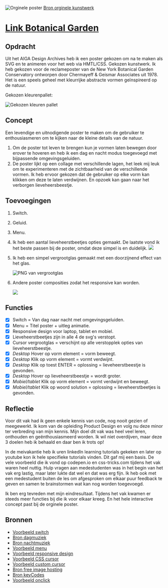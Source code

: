 ![Orginele poster](https://iili.io/JXxIoB.jpg)
[Bron orginele kunstwerk](https://designarchives.aiga.org/#/entries/%2Bdiscipline%3A%22Promotional%20design%20and%20advertising%22/_/detail/relevance/asc/1269/7/20070/new-york-botanical-garden-conservatory-poster/1)

# [Link Botanical Garden](https://demilouise.github.io/webanimatie/)

## Opdracht
Uit het AIGA Design Archives heb ik een poster gekozen om na te maken als SVG en te animeren voor het web via HMTL/CSS. 
Gekozen kunstwerk. Ik heb gekozen voor de reclameposter van de New York Botanical Garden Conservatory ontworpen door Chermayeff & Geismar Associates uit 1978. Het is een speels geheel met kleurrijke abstracte vormen geïnspireerd op de natuur. 

Gekozen kleurenpallet:

![Gekozen kleuren pallet](https://iili.io/JXxRKF.png)

## Concept
Een levendige en uitnodigende poster te maken om de gebruiker te enthousiasmeren om te kijken naar de kleine details van de natuur. 
1. Om de poster tot leven te brengen kun je vormen laten bewegen door erover te hoveren en heb ik een dag en nacht modus toegevoegd met bijpassende omgevingsgeluiden.
2. De poster lijkt op een collage met verschillende lagen, het leek mij leuk om te experimenteren met de zichtbaarheid van de verschillende vormen. Ik heb ervoor gekozen dat de gebruiker op elke vorm kan klikken om deze te laten verdwijnen. En opzoek kan gaan naar het verborgen lieveheersbeestje. 

## Toevoegingen
1. Switch.
2. Geluid. 
3. Menu. 
4. Ik heb een aantal lieveheerstbeetjes opties gemaakt. De laatste vond ik het beste passen bij de poster, omdat deze simpel is en duidelijk. ![](https://iili.io/JXx7Sa.png)
5. Ik heb een simpel vergrootglas gemaakt met een doorzijnend effect van het glas.

    ![PNG van vergrootglas](https://iili.io/J7e2Y7.png)
6. Andere poster composities zodat het responsive kan worden. 

    ![](https://iili.io/JXaRXs.png)

## Functies
- [x] Switch = Van dag naar nacht met omgevingsgeluiden.
- [x] Menu = Titel poster + uitleg animatie.
- [x] Responsive design voor laptop, tablet en mobiel. 
- [x] Lieveheerstbeetjes zijn in alle 4 de svg's verstopt.
- [x] Cursor vergrootglas = verschijnt op alle verstopplek opties van lieveheerstbeestje. 
- [x] *Desktop* Hover op vorm element = vorm beweegt.
- [x] *Desktop* Klik op vorm element = vormt verdwijnt.
- [x] *Desktop* Klik op toest ENTER = oplossing = lieveheerstbeestje is gevonden. 
- [x] *Desktop* Hover op lieveheerstbeestje = wordt groter.
- [x] *Mobiel/tablet* Klik op vorm element = vormt verdwijnt en beweegt.
- [x] *Mobiel/tablet* Klik op woord solution = oplossing = lieveheerstbeetjes is gevonden.

## Reflectie
Voor dit vak had ik geen enkele kennis van code, nog nooit gezien of meegewerkt. Ik kom van de opleiding Product Design en volg nu deze minor ter verbreding van mijn kennis. Mijn doel dit vak was heel veel leren, onthouden en geënthousiasmeerd worden. Ik wil niet overdijven, maar deze 3 doelen heb ik behaald en daar ben ik trots op! 

In de meivakantie heb ik uren linkedIn learning tutorials gekeken en later op youtube kon ik hele specifieke tutorials vinden. Dit gaf mij een basis. De vele voorbeeld die ik vond op codepen.io en css-tricks.com tijdens het vak waren heel nuttig. Hulp vragen aan medestudenten was in het begin van het vak erg lastig, maar later lukte dat wel en dat was erg fijn. Ik heb ook met een medestudent buiten de les om afgesproken om elkaar puur feedback te geven en samen te brainstormen wat kan nog worden toegevoegd. 

Ik ben erg tevreden met mijn eindresultaat. Tijdens het vak kwamen er steeds meer functies bij die ik voor elkaar kreeg. En het hele interactive concept past bij de orginele poster. 

## Bronnen
- [Voorbeeld switch](https://www.youtube.com/watch?v=_f036OpnuWo)
- [Bron dagmuziek](https://www.youtube.com/watch?v=DqewBvd-bAA&t=2s)
- [Bron nachtmuziek](https://www.youtube.com/watch?v=tOcN0QLRQa4&t=15s)
- [Voorbeeld menu](https://codepen.io/erikterwan/pen/EVzeRP)
- [Voorbeeld responsive design](https://webdesign.tutsplus.com/tutorials/how-to-create-responsive-svg-images--cms-32140)
- [Voorbeeld CSS cursor](https://css-tricks.com/using-css-cursors/)
- [Voorbeeld custom cursor](https://www.youtube.com/watch?v=rfpRZ2t_BrQ&list=UUVyRiMvfUNMA1UPlDPzG5Ow&index=73)
- [Bron free image hosting](https://freeimage.host/)
- [Bron keyCodes]( https://keycode.info/)
- [Voorbeeld onclick](https://www.w3schools.com/jsref/event_onclick.asp)
